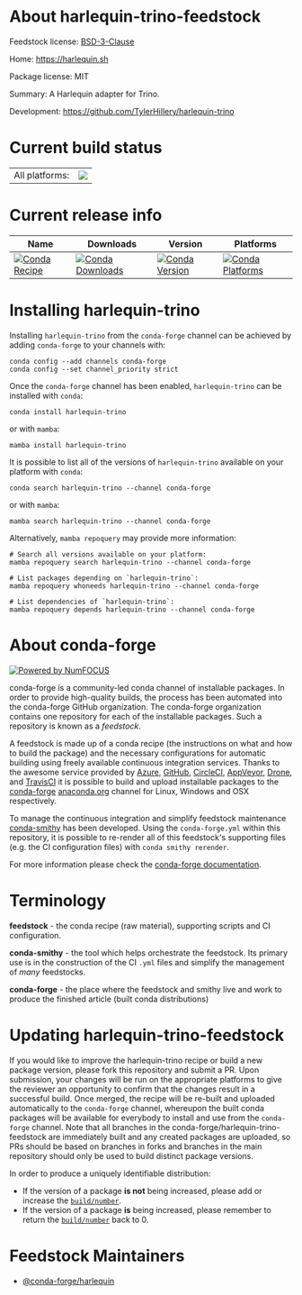 About harlequin-trino-feedstock
===============================

Feedstock license: [BSD-3-Clause](https://github.com/conda-forge/harlequin-trino-feedstock/blob/main/LICENSE.txt)

Home: https://harlequin.sh

Package license: MIT

Summary: A Harlequin adapter for Trino.

Development: https://github.com/TylerHillery/harlequin-trino

Current build status
====================


<table><tr><td>All platforms:</td>
    <td>
      <a href="https://dev.azure.com/conda-forge/feedstock-builds/_build/latest?definitionId=21316&branchName=main">
        <img src="https://dev.azure.com/conda-forge/feedstock-builds/_apis/build/status/harlequin-trino-feedstock?branchName=main">
      </a>
    </td>
  </tr>
</table>

Current release info
====================

| Name | Downloads | Version | Platforms |
| --- | --- | --- | --- |
| [![Conda Recipe](https://img.shields.io/badge/recipe-harlequin--trino-green.svg)](https://anaconda.org/conda-forge/harlequin-trino) | [![Conda Downloads](https://img.shields.io/conda/dn/conda-forge/harlequin-trino.svg)](https://anaconda.org/conda-forge/harlequin-trino) | [![Conda Version](https://img.shields.io/conda/vn/conda-forge/harlequin-trino.svg)](https://anaconda.org/conda-forge/harlequin-trino) | [![Conda Platforms](https://img.shields.io/conda/pn/conda-forge/harlequin-trino.svg)](https://anaconda.org/conda-forge/harlequin-trino) |

Installing harlequin-trino
==========================

Installing `harlequin-trino` from the `conda-forge` channel can be achieved by adding `conda-forge` to your channels with:

```
conda config --add channels conda-forge
conda config --set channel_priority strict
```

Once the `conda-forge` channel has been enabled, `harlequin-trino` can be installed with `conda`:

```
conda install harlequin-trino
```

or with `mamba`:

```
mamba install harlequin-trino
```

It is possible to list all of the versions of `harlequin-trino` available on your platform with `conda`:

```
conda search harlequin-trino --channel conda-forge
```

or with `mamba`:

```
mamba search harlequin-trino --channel conda-forge
```

Alternatively, `mamba repoquery` may provide more information:

```
# Search all versions available on your platform:
mamba repoquery search harlequin-trino --channel conda-forge

# List packages depending on `harlequin-trino`:
mamba repoquery whoneeds harlequin-trino --channel conda-forge

# List dependencies of `harlequin-trino`:
mamba repoquery depends harlequin-trino --channel conda-forge
```


About conda-forge
=================

[![Powered by
NumFOCUS](https://img.shields.io/badge/powered%20by-NumFOCUS-orange.svg?style=flat&colorA=E1523D&colorB=007D8A)](https://numfocus.org)

conda-forge is a community-led conda channel of installable packages.
In order to provide high-quality builds, the process has been automated into the
conda-forge GitHub organization. The conda-forge organization contains one repository
for each of the installable packages. Such a repository is known as a *feedstock*.

A feedstock is made up of a conda recipe (the instructions on what and how to build
the package) and the necessary configurations for automatic building using freely
available continuous integration services. Thanks to the awesome service provided by
[Azure](https://azure.microsoft.com/en-us/services/devops/), [GitHub](https://github.com/),
[CircleCI](https://circleci.com/), [AppVeyor](https://www.appveyor.com/),
[Drone](https://cloud.drone.io/welcome), and [TravisCI](https://travis-ci.com/)
it is possible to build and upload installable packages to the
[conda-forge](https://anaconda.org/conda-forge) [anaconda.org](https://anaconda.org/)
channel for Linux, Windows and OSX respectively.

To manage the continuous integration and simplify feedstock maintenance
[conda-smithy](https://github.com/conda-forge/conda-smithy) has been developed.
Using the ``conda-forge.yml`` within this repository, it is possible to re-render all of
this feedstock's supporting files (e.g. the CI configuration files) with ``conda smithy rerender``.

For more information please check the [conda-forge documentation](https://conda-forge.org/docs/).

Terminology
===========

**feedstock** - the conda recipe (raw material), supporting scripts and CI configuration.

**conda-smithy** - the tool which helps orchestrate the feedstock.
                   Its primary use is in the construction of the CI ``.yml`` files
                   and simplify the management of *many* feedstocks.

**conda-forge** - the place where the feedstock and smithy live and work to
                  produce the finished article (built conda distributions)


Updating harlequin-trino-feedstock
==================================

If you would like to improve the harlequin-trino recipe or build a new
package version, please fork this repository and submit a PR. Upon submission,
your changes will be run on the appropriate platforms to give the reviewer an
opportunity to confirm that the changes result in a successful build. Once
merged, the recipe will be re-built and uploaded automatically to the
`conda-forge` channel, whereupon the built conda packages will be available for
everybody to install and use from the `conda-forge` channel.
Note that all branches in the conda-forge/harlequin-trino-feedstock are
immediately built and any created packages are uploaded, so PRs should be based
on branches in forks and branches in the main repository should only be used to
build distinct package versions.

In order to produce a uniquely identifiable distribution:
 * If the version of a package **is not** being increased, please add or increase
   the [``build/number``](https://docs.conda.io/projects/conda-build/en/latest/resources/define-metadata.html#build-number-and-string).
 * If the version of a package **is** being increased, please remember to return
   the [``build/number``](https://docs.conda.io/projects/conda-build/en/latest/resources/define-metadata.html#build-number-and-string)
   back to 0.

Feedstock Maintainers
=====================

* [@conda-forge/harlequin](https://github.com/conda-forge/harlequin/)

